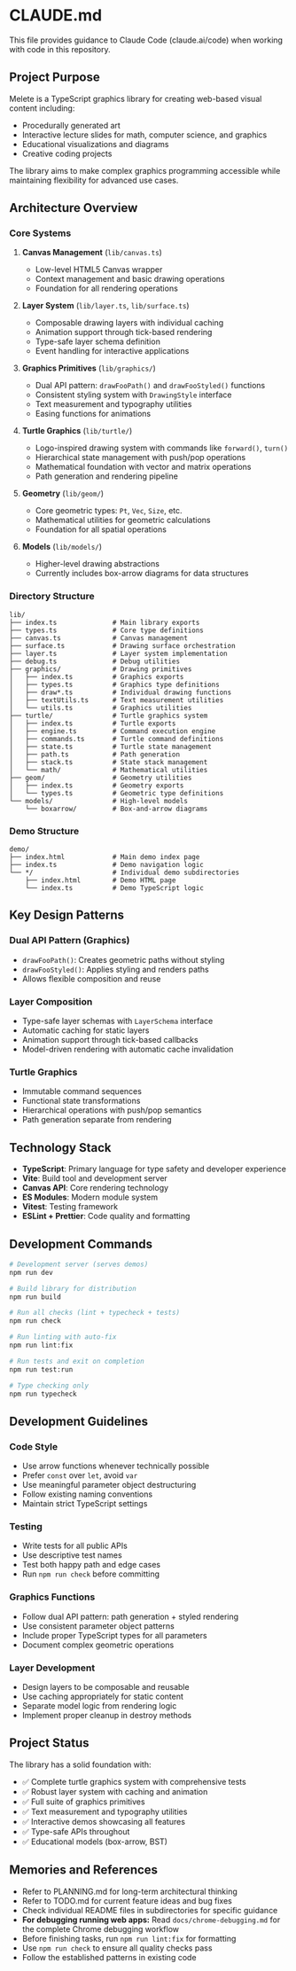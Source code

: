 # CLAUDE.md

This file provides guidance to Claude Code (claude.ai/code) when working with code in this repository.

## Project Purpose

Melete is a TypeScript graphics library for creating web-based visual content including:

- Procedurally generated art
- Interactive lecture slides for math, computer science, and graphics
- Educational visualizations and diagrams
- Creative coding projects

The library aims to make complex graphics programming accessible while maintaining flexibility for advanced use cases.

## Architecture Overview

### Core Systems

1. **Canvas Management** (`lib/canvas.ts`)
   - Low-level HTML5 Canvas wrapper
   - Context management and basic drawing operations
   - Foundation for all rendering operations

2. **Layer System** (`lib/layer.ts`, `lib/surface.ts`)
   - Composable drawing layers with individual caching
   - Animation support through tick-based rendering
   - Type-safe layer schema definition
   - Event handling for interactive applications

3. **Graphics Primitives** (`lib/graphics/`)
   - Dual API pattern: `drawFooPath()` and `drawFooStyled()` functions
   - Consistent styling system with `DrawingStyle` interface
   - Text measurement and typography utilities
   - Easing functions for animations

4. **Turtle Graphics** (`lib/turtle/`)
   - Logo-inspired drawing system with commands like `forward()`, `turn()`
   - Hierarchical state management with push/pop operations
   - Mathematical foundation with vector and matrix operations
   - Path generation and rendering pipeline

5. **Geometry** (`lib/geom/`)
   - Core geometric types: `Pt`, `Vec`, `Size`, etc.
   - Mathematical utilities for geometric calculations
   - Foundation for all spatial operations

6. **Models** (`lib/models/`)
   - Higher-level drawing abstractions
   - Currently includes box-arrow diagrams for data structures

### Directory Structure

```
lib/
├── index.ts              # Main library exports
├── types.ts              # Core type definitions
├── canvas.ts             # Canvas management
├── surface.ts            # Drawing surface orchestration
├── layer.ts              # Layer system implementation
├── debug.ts              # Debug utilities
├── graphics/             # Drawing primitives
│   ├── index.ts          # Graphics exports
│   ├── types.ts          # Graphics type definitions
│   ├── draw*.ts          # Individual drawing functions
│   ├── textUtils.ts      # Text measurement utilities
│   └── utils.ts          # Graphics utilities
├── turtle/               # Turtle graphics system
│   ├── index.ts          # Turtle exports
│   ├── engine.ts         # Command execution engine
│   ├── commands.ts       # Turtle command definitions
│   ├── state.ts          # Turtle state management
│   ├── path.ts           # Path generation
│   ├── stack.ts          # State stack management
│   └── math/             # Mathematical utilities
├── geom/                 # Geometry utilities
│   ├── index.ts          # Geometry exports
│   └── types.ts          # Geometric type definitions
└── models/               # High-level models
    └── boxarrow/         # Box-and-arrow diagrams
```

### Demo Structure

```
demo/
├── index.html            # Main demo index page
├── index.ts              # Demo navigation logic
└── */                    # Individual demo subdirectories
    ├── index.html        # Demo HTML page
    └── index.ts          # Demo TypeScript logic
```

## Key Design Patterns

### Dual API Pattern (Graphics)

- `drawFooPath()`: Creates geometric paths without styling
- `drawFooStyled()`: Applies styling and renders paths
- Allows flexible composition and reuse

### Layer Composition

- Type-safe layer schemas with `LayerSchema` interface
- Automatic caching for static layers
- Animation support through tick-based callbacks
- Model-driven rendering with automatic cache invalidation

### Turtle Graphics

- Immutable command sequences
- Functional state transformations
- Hierarchical operations with push/pop semantics
- Path generation separate from rendering

## Technology Stack

- **TypeScript**: Primary language for type safety and developer experience
- **Vite**: Build tool and development server
- **Canvas API**: Core rendering technology
- **ES Modules**: Modern module system
- **Vitest**: Testing framework
- **ESLint + Prettier**: Code quality and formatting

## Development Commands

```bash
# Development server (serves demos)
npm run dev

# Build library for distribution
npm run build

# Run all checks (lint + typecheck + tests)
npm run check

# Run linting with auto-fix
npm run lint:fix

# Run tests and exit on completion
npm run test:run

# Type checking only
npm run typecheck
```

## Development Guidelines

### Code Style

- Use arrow functions whenever technically possible
- Prefer `const` over `let`, avoid `var`
- Use meaningful parameter object destructuring
- Follow existing naming conventions
- Maintain strict TypeScript settings

### Testing

- Write tests for all public APIs
- Use descriptive test names
- Test both happy path and edge cases
- Run `npm run check` before committing

### Graphics Functions

- Follow dual API pattern: path generation + styled rendering
- Use consistent parameter object patterns
- Include proper TypeScript types for all parameters
- Document complex geometric operations

### Layer Development

- Design layers to be composable and reusable
- Use caching appropriately for static content
- Separate model logic from rendering logic
- Implement proper cleanup in destroy methods

## Project Status

The library has a solid foundation with:

- ✅ Complete turtle graphics system with comprehensive tests
- ✅ Robust layer system with caching and animation
- ✅ Full suite of graphics primitives
- ✅ Text measurement and typography utilities
- ✅ Interactive demos showcasing all features
- ✅ Type-safe APIs throughout
- ✅ Educational models (box-arrow, BST)

## Memories and References

- Refer to PLANNING.md for long-term architectural thinking
- Refer to TODO.md for current feature ideas and bug fixes
- Check individual README files in subdirectories for specific guidance
- **For debugging running web apps:** Read `docs/chrome-debugging.md` for the complete Chrome debugging workflow
- Before finishing tasks, run `npm run lint:fix` for formatting
- Use `npm run check` to ensure all quality checks pass
- Follow the established patterns in existing code
